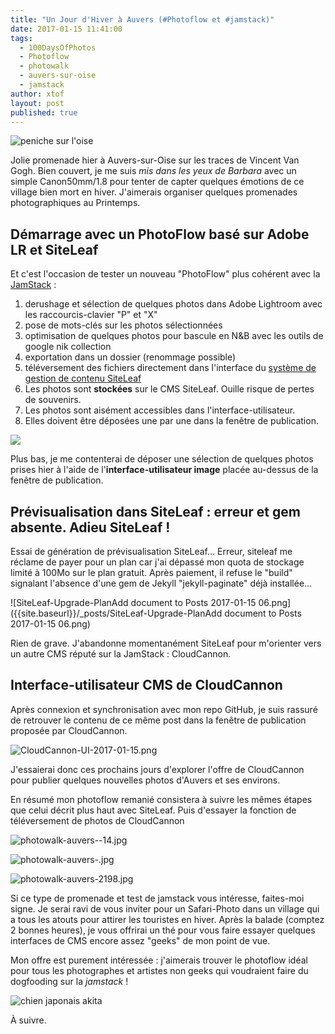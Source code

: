 ```yaml
---
title: "Un Jour d'Hiver à Auvers (#Photoflow et #jamstack)"
date: 2017-01-15 11:41:00
tags:
  - 100DaysOfPhotos
  - Photoflow
  - photowalk
  - auvers-sur-oise
  - jamstack
author: xtof
layout: post
published: true
---
```



![peniche sur l'oise]({{site.baseurl}}/_posts/bateau-oise-.jpg)

Jolie promenade hier à Auvers-sur-Oise sur les traces de Vincent Van Gogh. Bien couvert, je me suis *mis dans les yeux de Barbara* avec un simple Canon50mm/1.8 pour tenter de capter quelques émotions de ce village bien mort en hiver. J'aimerais organiser quelques promenades photographiques au Printemps.

## Démarrage avec un PhotoFlow basé sur Adobe LR et SiteLeaf

Et c'est l'occasion de tester un nouveau "PhotoFlow" plus cohérent avec la [JamStack](http://ducamp.me/jamstack) :

1. derushage et sélection de quelques photos dans Adobe Lightroom avec les raccourcis-clavier "P" et "X"
2. pose de mots-clés sur les photos sélectionnées
3. optimisation de quelques photos pour bascule en N&B avec les outils de google nik collection
4. exportation dans un dossier (renommage possible)
5. téléversement des fichiers directement dans l'interface du [système de gestion de contenu SiteLeaf](https://www.siteleaf.com/)
6. Les photos sont **stockées** sur le CMS SiteLeaf. Ouille risque de pertes de souvenirs.
7. Les photos sont aisément accessibles dans l'interface-utilisateur.
8. Elles doivent être déposées une par une dans la fenêtre de publication.

![]({{site.baseurl}}/_posts/SiteLeaf-Ajout-documents-aux-Posts.png)

Plus bas, je me contenterai de déposer une sélection de quelques photos prises hier à l'aide de l'**interface-utilisateur image** placée au-dessus de la fenêtre de publication.

## Prévisualisation dans SiteLeaf : erreur et gem absente. Adieu SiteLeaf !

Essai de génération de prévisualisation SiteLeaf… Erreur, siteleaf me réclame de payer pour un plan car j'ai dépassé mon quota de stockage limité à 100Mo sur le plan gratuit. Après paiement, il refuse le "build" signalant l'absence d'une gem de Jekyll "jekyll-paginate" déjà installée…

![SiteLeaf-Upgrade-PlanAdd document to Posts 2017-01-15 06.png]({{site.baseurl}}/_posts/SiteLeaf-Upgrade-PlanAdd document to Posts 2017-01-15 06.png)

Rien de grave. J'abandonne momentanément SiteLeaf pour m'orienter vers un autre CMS réputé sur la JamStack : CloudCannon.

## Interface-utilisateur CMS de CloudCannon

Après connexion et synchronisation avec mon repo GitHub, je suis rassuré de retrouver le contenu de ce même post dans la fenêtre de publication proposée par CloudCannon.

![CloudCannon-UI-2017-01-15.png]({{site.baseurl}}/_posts/CloudCannon-UI-2017-01-15.png)

J'essaierai donc ces prochains jours d'explorer l'offre de CloudCannon pour publier quelques nouvelles photos d'Auvers et ses environs.

En résumé mon photoflow remanié consistera à suivre les mêmes étapes que celui décrit plus haut avec SiteLeaf. Puis d'essayer la fonction de téléversement de photos de CloudCannon

![photowalk-auvers--14.jpg](/uploads/photowalk-auvers--14.jpg)

![photowalk-auvers-.jpg](/uploads/photowalk-auvers-.jpg)

![photowalk-auvers-2198.jpg](/uploads/photowalk-auvers-2198.jpg)

Si ce type de promenade et test de jamstack vous intéresse, faites-moi signe. Je serai ravi de vous inviter pour un Safari-Photo dans un village qui a tous les atouts pour attirer les touristes en hiver. Après la balade (comptez 2 bonnes heures), je vous offrirai un thé pour vous faire essayer quelques interfaces de CMS encore assez "geeks" de mon point de vue.

Mon offre est purement intéressée : j'aimerais trouver le photoflow idéal pour tous les photographes et artistes non geeks qui voudraient faire du dogfooding sur la *jamstack* !

![chien japonais akita]({{site.baseurl}}/_posts/photowalk-auvers--5.jpg)

À suivre.